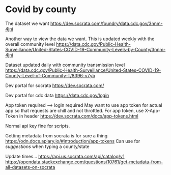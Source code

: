 # Covid by county

The dataset we want
https://dev.socrata.com/foundry/data.cdc.gov/3nnm-4jni

Another way to view the data we want. This is updated weekly with the overall community level
https://data.cdc.gov/Public-Health-Surveillance/United-States-COVID-19-Community-Levels-by-County/3nnm-4jni

Dataset updated daily with community transmission level
https://data.cdc.gov/Public-Health-Surveillance/United-States-COVID-19-County-Level-of-Community-T/8396-v7yb

Dev portal for socrata
https://dev.socrata.com/

Dev portal for cdc data
https://data.cdc.gov/login

App token required --> login required
May want to use app token for actual app so that requests are chill and not throttled.
For app token, use X-App-Token in header
https://dev.socrata.com/docs/app-tokens.html

Normal api key fine for scripts.

Getting metadata from socrata is for sure a thing
https://odn.docs.apiary.io/#introduction/app-tokens
Can use for *suggestions* when typing a county/state

Update times...
https://api.us.socrata.com/api/catalog/v1
https://opendata.stackexchange.com/questions/10761/get-metadata-from-all-datasets-on-socrata
